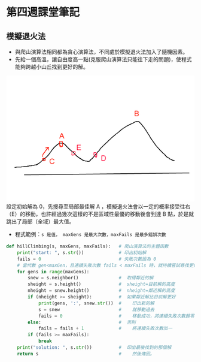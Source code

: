 # 第四週課堂筆記

## 模擬退火法
* 與爬山演算法相同都為貪心演算法，不同處於模擬退火法加入了隨機因素。
* 先給一個高溫，讓自由度高一點(克服爬山演算法只能往下走的問題)，使程式能夠跨越小山丘找到更好的解。

![](./pic/HC.png)
設定初始解為 0，先搜尋至局部最佳解 A ，模擬退火法會以一定的概率接受往右（E）的移動，也許經過幾次這樣的不是區域性最優的移動後會到達 B 點，於是就跳出了局部（全域）最大值。

* 程式範例：`s 是值， maxGens 是最大次數，maxFails 是最多錯誤次數`
```py
def hillClimbing(s, maxGens, maxFails):   # 爬山演算法的主體函數
    print("start: ", s.str())             # 印出初始解
    fails = 0                             # 失敗次數設為 0
    # 當代數 gen<maxGen，且連續失敗次數 fails < maxFails 時，就持續嘗試尋找更好的解。
    for gens in range(maxGens):
        snew = s.neighbor()               #  取得鄰近的解
        sheight = s.height()              #  sheight=目前解的高度
        nheight = snew.height()           #  nheight=鄰近解的高度
        if (nheight >= sheight):          #  如果鄰近解比目前解更好
            print(gens, ':', snew.str())  #    印出新的解
            s = snew                      #    就移動過去
            fails = 0                     #    移動成功，將連續失敗次數歸零
        else:                             #  否則
            fails = fails + 1             #    將連續失敗次數加一
        if (fails >= maxFails):
            break
    print("solution: ", s.str())          #  印出最後找到的那個解
    return s                              #    然後傳回。
```